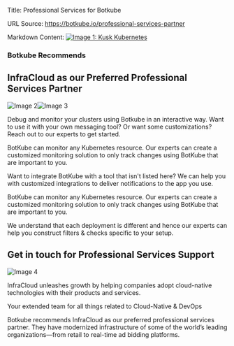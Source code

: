 Title: Professional Services for Botkube

URL Source: https://botkube.io/professional-services-partner

Markdown Content:
[![Image 1: Kusk Kubernetes](https://assets-global.website-files.com/633705de6adaa38599d8e258/6338148fa3f8a509639804fa_botkube-logo.svg)](https://botkube.io/)

### Botkube Recommends

InfraCloud as our Preferred Professional Services Partner
---------------------------------------------------------

![Image 2](https://assets-global.website-files.com/633705de6adaa38599d8e258/63381eaca918c27a5f1fe111_botkube-wg-pers.png)![Image 3](https://assets-global.website-files.com/633705de6adaa38599d8e258/633819299841f90bb49b7ba5_kusk-person-bubble.svg)

Debug and monitor your clusters using Botkube in an interactive way. Want to use it with your own messaging tool? Or want some customizations? Reach out to our experts to get started.

BotKube can monitor any Kubernetes resource. Our experts can create a customized monitoring solution to only track changes using BotKube that are important to you.

Want to integrate BotKube with a tool that isn't listed here? We can help you with customized integrations to deliver notifications to the app you use.

BotKube can monitor any Kubernetes resource. Our experts can create a customized monitoring solution to only track changes using BotKube that are important to you.

We understand that each deployment is different and hence our experts can help you construct filters & checks specific to your setup.

Get in touch for Professional Services Support
----------------------------------------------

![Image 4](https://assets-global.website-files.com/633705de6adaa38599d8e258/63484ada6acf164e4c5ac930_infracloud-logo.svg)

InfraCloud unleashes growth by helping companies adopt cloud-native technologies with their products and services.

Your extended team for all things related to Cloud-Native & DevOps

Botkube recommends InfraCloud as our preferred professional services partner. They have modernized infrastructure of some of the world’s leading organizations—from retail to real-time ad bidding platforms.
